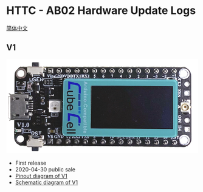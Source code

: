 # HTTC - AB02 Hardware Update Logs
[简体中文]()

## V1

![](img/hardware_update_log/01.png)

- First release
- 2020-04-30 public sale
- [Pinout diagram of V1](http://resource.heltec.cn/download/CubeCell/HTCC-AB02/HTCC-AB02_PinoutDiagram.pdf)
- [Schematic diagram of V1](http://resource.heltec.cn/download/CubeCell/HTCC-AB02/HTCC-AB02_SchematicDiagram.pdf)

